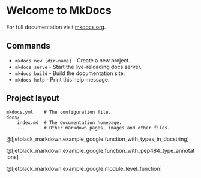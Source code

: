 # Welcome to MkDocs

For full documentation visit [mkdocs.org](https://mkdocs.org).

## Commands

* `mkdocs new [dir-name]` - Create a new project.
* `mkdocs serve` - Start the live-reloading docs server.
* `mkdocs build` - Build the documentation site.
* `mkdocs help` - Print this help message.

## Project layout

    mkdocs.yml    # The configuration file.
    docs/
        index.md  # The documentation homepage.
        ...       # Other markdown pages, images and other files.

@[jetblack_markdown.example_google.function_with_types_in_docstring]

@[jetblack_markdown.example_google.function_with_pep484_type_annotations]

@[jetblack_markdown.example_google.module_level_function]
